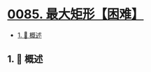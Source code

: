 # [0085. 最大矩形【困难】](https://github.com/tnotesjs/TNotes.leetcode/tree/main/notes/0085.%20%E6%9C%80%E5%A4%A7%E7%9F%A9%E5%BD%A2%E3%80%90%E5%9B%B0%E9%9A%BE%E3%80%91)

<!-- region:toc -->

- [1. 📝 概述](#1--概述)

<!-- endregion:toc -->

## 1. 📝 概述
